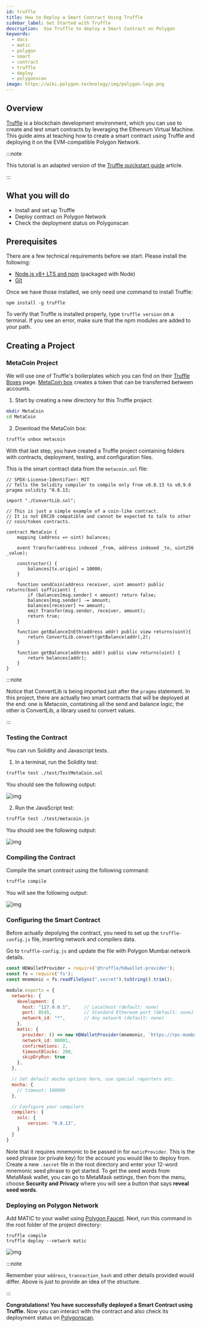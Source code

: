 ```yaml
---
id: truffle
title: How to Deploy a Smart Contract Using Truffle
sidebar_label: Get Started with Truffle
description:  Use Truffle to deploy a Smart Contract on Polygon
keywords:
  - docs
  - matic
  - polygon
  - smart
  - contract
  - truffle
  - deploy
  - polygonscan
image: https://wiki.polygon.technology/img/polygon-logo.png
---
```


## Overview

[Truffle](https://trufflesuite.com/) is a blockchain development environment, which you can use to create and test smart contracts by leveraging the Ethereum Virtual Machine. This guide aims at teaching how to create a smart contract using Truffle and deploying it on the EVM-compatible Polygon Network.

:::note

This tutorial is an adapted version of the [<ins>Truffle quickstart guide</ins>](https://www.trufflesuite.com/docs/truffle/quickstart) article.

:::

## What you will do

- Install and set up Truffle
- Deploy contract on Polygon Network
- Check the deployment status on Polygonscan

## Prerequisites

There are a few technical requirements before we start. Please install the following:

- [Node.js v8+ LTS and npm](https://nodejs.org/en/) (packaged with Node)
- [Git](https://git-scm.com/)

Once we have those installed, we only need one command to install Truffle:

```
npm install -g truffle
```

To verify that Truffle is installed properly, type `truffle version` on a terminal. If you see an error, make sure that the npm modules are added to your path.

## Creating a Project

### MetaCoin Project

We will use one of Truffle's boilerplates which you can find on their [Truffle Boxes](https://trufflesuite.com/boxes/) page. [MetaCoin box](https://trufflesuite.com/boxes/metacoin/) creates a token that can be transferred between accounts.

1. Start by creating a new directory for this Truffle project:

  ```bash
  mkdir MetaCoin
  cd MetaCoin
  ```

2. Download the MetaCoin box:

  ```bash
  truffle unbox metacoin
  ```

With that last step, you have created a Truffle project cointaining folders with contracts, deployment, testing, and configuration files.

This is the smart contract data from the `metacoin.sol` file:

```solidity title="metacoin.sol"
// SPDX-License-Identifier: MIT
// Tells the Solidity compiler to compile only from v0.8.13 to v0.9.0
pragma solidity ^0.8.13;

import "./ConvertLib.sol";

// This is just a simple example of a coin-like contract.
// It is not ERC20 compatible and cannot be expected to talk to other
// coin/token contracts.

contract MetaCoin {
	mapping (address => uint) balances;

	event Transfer(address indexed _from, address indexed _to, uint256 _value);

	constructor() {
		balances[tx.origin] = 10000;
	}

	function sendCoin(address receiver, uint amount) public returns(bool sufficient) {
		if (balances[msg.sender] < amount) return false;
		balances[msg.sender] -= amount;
		balances[receiver] += amount;
		emit Transfer(msg.sender, receiver, amount);
		return true;
	}

	function getBalanceInEth(address addr) public view returns(uint){
		return ConvertLib.convert(getBalance(addr),2);
	}

	function getBalance(address addr) public view returns(uint) {
		return balances[addr];
	}
}
```

:::note

Notice that ConvertLib is being imported just after the `pragma` statement. In this project, there are actually two smart contracts that will be deployed at the end: one is Metacoin, contatining all the send and balance logic; the other is ConvertLib, a library used to convert values.

:::

### Testing the Contract

You can run Solidity and Javascript tests.

1. In a terminal, run the Solidity test:

  ```bash
  truffle test ./test/TestMetaCoin.sol
  ```

  You should see the following output:

  ![img](/img/truffle/test1.png)

2. Run the JavaScript test:

  ```bash
  truffle test ./test/metacoin.js
  ```

  You should see the following output:

  ![img](/img/truffle/test2.png)

### Compiling the Contract

Compile the smart contract using the following command:

```bash
truffle compile
```

You will see the following output:

![img](/img/truffle/compile.png)

### Configuring the Smart Contract

Before actually depolying the contract, you need to set up the `truffle-config.js` file, inserting network and compilers data.

Go to `truffle-config.js` and update the file with Polygon Mumbai network details.

```js title="truffle-config.js"
const HDWalletProvider = require('@truffle/hdwallet-provider');
const fs = require('fs');
const mnemonic = fs.readFileSync(".secret").toString().trim();

module.exports = {
  networks: {
    development: {
      host: "127.0.0.1",     // Localhost (default: none)
      port: 8545,            // Standard Ethereum port (default: none)
      network_id: "*",       // Any network (default: none)
    },
    matic: {
      provider: () => new HDWalletProvider(mnemonic, `https://rpc-mumbai.maticvigil.com`),
      network_id: 80001,
      confirmations: 2,
      timeoutBlocks: 200,
      skipDryRun: true
    },
  },

  // Set default mocha options here, use special reporters etc.
  mocha: {
    // timeout: 100000
  },

  // Configure your compilers
  compilers: {
    solc: {
        version: "0.8.13",
    }
  }
}
```

Note that it requires mnemonic to be passed in for `maticProvider`. This is the seed phrase (or private key) for the account you would like to deploy from. Create a new `.secret` file in the root directory and enter your 12-word mnemonic seed phrase to get started. To get the seed words from MetaMask wallet, you can go to MetaMask settings, then from the menu, choose **Security and Privacy** where you will see a button that says **reveal seed words**.

### Deploying on Polygon Network

Add MATIC to your wallet using [Polygon Faucet](https://faucet.polygon.technology/). Next, run this command in the root folder of the project directory:

```
truffle compile
truffle deploy --network matic
```

![img](/img/truffle/deployed-contract.png)

:::note

Remember your `address`, `transaction_hash` and other details provided would differ. Above is just to provide an idea of the structure.

:::

**Congratulations! You have successfully deployed a Smart Contract using Truffle.** Now you can interact with the contract and also check its deployment status on [Polygonscan](https://mumbai.polygonscan.com/).
